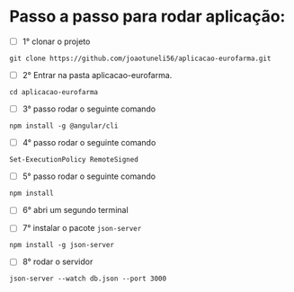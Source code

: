 # Passo a passo para rodar aplicação:

- [ ] 1° clonar o projeto

```
git clone https://github.com/joaotuneli56/aplicacao-eurofarma.git
```

- [ ] 2° Entrar na pasta aplicacao-eurofarma.

```
cd aplicacao-eurofarma
```

- [ ] 3° passo rodar o seguinte comando

```
npm install -g @angular/cli
```

- [ ] 4° passo rodar o seguinte comando

```
Set-ExecutionPolicy RemoteSigned
```

- [ ] 5° passo rodar o seguinte comando

```
npm install
```

- [ ] 6° abri um segundo terminal

- [ ] 7° instalar o pacote `json-server`

```
npm install -g json-server
```

- [ ] 8° rodar o servidor

```
json-server --watch db.json --port 3000
```

